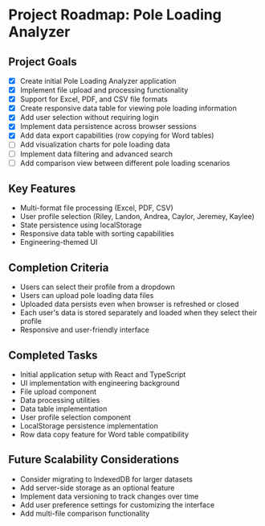 # Project Roadmap: Pole Loading Analyzer

## Project Goals
- [x] Create initial Pole Loading Analyzer application
- [x] Implement file upload and processing functionality
- [x] Support for Excel, PDF, and CSV file formats
- [x] Create responsive data table for viewing pole loading information
- [x] Add user selection without requiring login
- [x] Implement data persistence across browser sessions
- [x] Add data export capabilities (row copying for Word tables)
- [ ] Add visualization charts for pole loading data
- [ ] Implement data filtering and advanced search
- [ ] Add comparison view between different pole loading scenarios

## Key Features
- Multi-format file processing (Excel, PDF, CSV)
- User profile selection (Riley, Landon, Andrea, Caylor, Jeremey, Kaylee)
- State persistence using localStorage
- Responsive data table with sorting capabilities
- Engineering-themed UI

## Completion Criteria
- Users can select their profile from a dropdown
- Users can upload pole loading data files
- Uploaded data persists even when browser is refreshed or closed
- Each user's data is stored separately and loaded when they select their profile
- Responsive and user-friendly interface

## Completed Tasks
- Initial application setup with React and TypeScript
- UI implementation with engineering background
- File upload component
- Data processing utilities
- Data table implementation
- User profile selection component
- LocalStorage persistence implementation
- Row data copy feature for Word table compatibility

## Future Scalability Considerations
- Consider migrating to IndexedDB for larger datasets
- Add server-side storage as an optional feature
- Implement data versioning to track changes over time
- Add user preference settings for customizing the interface
- Add multi-file comparison functionality

